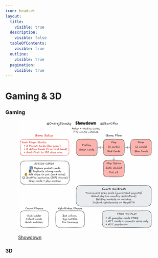```yaml
---
icon: headset
layout:
  title:
    visible: true
  description:
    visible: false
  tableOfContents:
    visible: true
  outline:
    visible: true
  pagination:
    visible: true
---
```


# Gaming & 3D

### Gaming

<figure><img src="../../.gitbook/assets/showdown_v1.PNG" alt=""><figcaption><p><a href="showdown.md">Showdown</a></p></figcaption></figure>

### 3D
